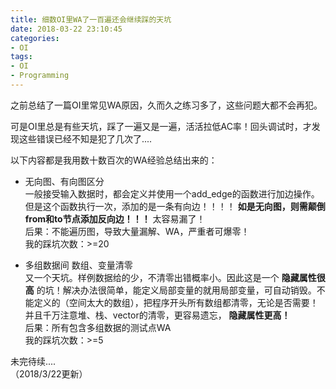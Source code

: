 ```yaml
---
title: 细数OI里WA了一百遍还会继续踩的天坑
date: 2018-03-22 23:10:45
categories:
- OI
tags:
- OI
- Programming
---
```


之前总结了一篇OI里常见WA原因，久而久之练习多了，这些问题大都不会再犯。    

可是OI里总是有些天坑，踩了一遍又是一遍，活活拉低AC率！回头调试时，才发现这些错误已经不知是犯了几次了....    

以下内容都是我用数十数百次的WA经验总结出来的：    

- 无向图、有向图区分  
一般接受输入数据时，都会定义并使用一个add_edge的函数进行加边操作。但是这个函数执行一次，添加的是一条有向边！！！！ **如是无向图，则需颠倒from和to节点添加反向边！！！** 太容易漏了！  
后果：不能遍历图，导致大量漏解、WA，严重者可爆零！   
我的踩坑次数：>=20   

- 多组数据间 数组、变量清零  
又一个天坑。样例数据给的少，不清零出错概率小。因此这是一个 **隐藏属性很高** 的坑！解决办法很简单，能定义局部变量的就用局部变量，可自动销毁。不能定义的（空间太大的数组），把程序开头所有数组都清零，无论是否需要！   
并且千万注意堆、栈、vector的清零，更容易遗忘， **隐藏属性更高！**    
后果：所有包含多组数据的测试点WA   
我的踩坑次数：>=5   

未完待续....   
（2018/3/22更新）

